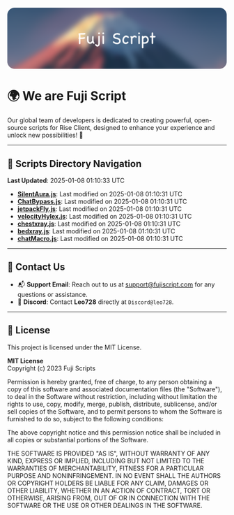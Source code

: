 ![Banner](.github/b.webp)

# 🌍 **We are Fuji Script**

Our global team of developers is dedicated to creating powerful, open-source scripts for Rise Client, designed to enhance your experience and unlock new possibilities! 🌟

---
<!-- SCRIPTS_NAVIGATION_START -->
## 📂 **Scripts Directory Navigation**

**Last Updated**: 2025-01-08 01:10:33 UTC

- **[SilentAura.js](scripts/SilentAura.js)**: Last modified on 2025-01-08 01:10:31 UTC
- **[ChatBypass.js](scripts/ChatBypass.js)**: Last modified on 2025-01-08 01:10:31 UTC
- **[jetpackFly.js](scripts/jetpackFly.js)**: Last modified on 2025-01-08 01:10:31 UTC
- **[velocityHylex.js](scripts/velocityHylex.js)**: Last modified on 2025-01-08 01:10:31 UTC
- **[chestxray.js](scripts/chestxray.js)**: Last modified on 2025-01-08 01:10:31 UTC
- **[bedxray.js](scripts/bedxray.js)**: Last modified on 2025-01-08 01:10:31 UTC
- **[chatMacro.js](scripts/chatMacro.js)**: Last modified on 2025-01-08 01:10:31 UTC

<!-- SCRIPTS_NAVIGATION_END -->

---

## 💬 **Contact Us**  
- 📬 **Support Email**: Reach out to us at [support@fujiscript.com](mailto:support@fujiscript.com) for any questions or assistance.  
- 💬 **Discord**: Contact **Leo728** directly at `Discord@leo728`.

---

## 📜 **License**

This project is licensed under the MIT License.  

**MIT License**  
Copyright (c) 2023 Fuji Scripts  

Permission is hereby granted, free of charge, to any person obtaining a copy of this software and associated documentation files (the "Software"), to deal in the Software without restriction, including without limitation the rights to use, copy, modify, merge, publish, distribute, sublicense, and/or sell copies of the Software, and to permit persons to whom the Software is furnished to do so, subject to the following conditions:  

The above copyright notice and this permission notice shall be included in all copies or substantial portions of the Software.  

THE SOFTWARE IS PROVIDED "AS IS", WITHOUT WARRANTY OF ANY KIND, EXPRESS OR IMPLIED, INCLUDING BUT NOT LIMITED TO THE WARRANTIES OF MERCHANTABILITY, FITNESS FOR A PARTICULAR PURPOSE AND NONINFRINGEMENT. IN NO EVENT SHALL THE AUTHORS OR COPYRIGHT HOLDERS BE LIABLE FOR ANY CLAIM, DAMAGES OR OTHER LIABILITY, WHETHER IN AN ACTION OF CONTRACT, TORT OR OTHERWISE, ARISING FROM, OUT OF OR IN CONNECTION WITH THE SOFTWARE OR THE USE OR OTHER DEALINGS IN THE SOFTWARE.  
